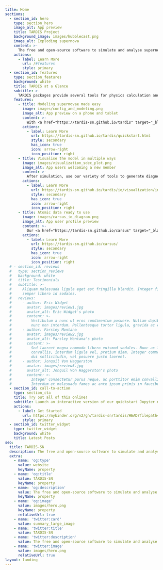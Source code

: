 ```yaml
---
title: Home
sections:
  - section_id: hero
    type: section_hero
    image_alt: App preview
    title: TARDIS Project
    background_image: images/hubblecast.png
    image_alt: Exploding supernova
    content: >-
      The free and open-source software to simulate and analyse supernovae, in Python
    actions:
      - label: Learn More
        url: /#features
        style: primary
  - section_id: features
    type: section_features
    background: white
    title: TARDIS at a Glance
    subtitle: >-
      TARDIS packages provide several tools for physics calculation and visulaization to make your supernova research easier. 
    features:
      - title: Modeling supernovae made easy
        image: images/config_and_modeling.png
        image_alt: App preview on a phone and tablet
        content: >-
          With <a href="https://tardis-sn.github.io/tardis" target="_blank" rel="noopener nofollow">tardis</a> (our Monte Carlo radiative-transfer code), you can control simulation parameters and access physical properties of the model in an intuitive way.
        actions:
          - label: Learn More
            url: https://tardis-sn.github.io/tardis/quickstart.html
            style: secondary
            has_icon: true
            icon: arrow-right
            icon_position: right
      - title: Visualise the model in multiple ways 
        image: images/visualization_sdec_plot.png
        image_alt: App users welcoming a new member
        content: >-
          After simulation, use our variety of tools to generate diagnostic visualizations and Jupyter widgets (GUI) to interactively explore the data.
        actions:
          - label: Learn More
            url: https://tardis-sn.github.io/tardis/io/visualization/index.html
            style: secondary
            has_icon: true
            icon: arrow-right
            icon_position: right
      - title: Atomic data ready to use
        image: images/carsus_io_diagram.png
        image_alt: App user profile preview
        content: >-
          Our <a href="https://tardis-sn.github.io/carsus" target="_blank" rel="noopener nofollow">carsus</a> package can read atomic data from a variety of sources and output them to file formats readable by tardis and other radiative transfer codes.
        actions:
          - label: Learn More
            url: https://tardis-sn.github.io/carsus/
            style: secondary
            has_icon: true
            icon: arrow-right
            icon_position: right
  # - section_id: reviews
  #   type: section_reviews
  #   background: white
  #   title: Testimonials
  #   subtitle: >-
  #     Aliquam malesuada ligula eget est fringilla blandit. Integer finibus
  #     semper libero id sodales.
  #   reviews:
  #     - author: Eric Widget
  #       avatar: images/review1.jpg
  #       avatar_alt: Eric Widget's photo
  #       content: >-
  #         Vestibulum a nunc ut eros condimentum posuere. Nullam dapibus quis
  #         nunc non interdum. Pellentesque tortor ligula, gravida ac commodo eu.
  #     - author: Parsley Montana
  #       avatar: images/review2.jpg
  #       avatar_alt: Parsley Montana's photo
  #       content: >-
  #         Sed laoreet magna commodo libero euismod sodales. Nunc ac libero
  #         convallis, interdum ligula vel, pretium diam. Integer commodo sem at
  #         dui sollicitudin, vel posuere justo laoreet.
  #     - author: Jonquil Von Haggerston
  #       avatar: images/review3.jpg
  #       avatar_alt: Jonquil Von Haggerston's photo
  #       content: >-
  #         Integer consectetur purus neque, ac porttitor enim convallis vitae.
  #         Interdum et malesuada fames ac ante ipsum primis in faucibus.
  - section_id: call-to-action
    type: section_cta
    title: Try out all of this online!
    subtitle: Launch an interactive version of our quickstart Jupyter notebook
    actions:
      - label: Get Started
        url: https://mybinder.org/v2/gh/tardis-sn/tardis/HEAD?filepath=docs/quickstart.ipynb
        style: primary
  - section_id: twitter_widget
    type: twitter_widget
    background: white
    title: Latest Posts
seo:
  title: TARDIS-SN
  description: The free and open-source software to simulate and analyse supernovae, in Python
  extra:
    - name: 'og:type'
      value: website
      keyName: property
    - name: 'og:title'
      value: TARDIS-SN
      keyName: property
    - name: 'og:description'
      value: The free and open-source software to simulate and analyse supernovae, in Python
      keyName: property
    - name: 'og:image'
      value: images/hero.png
      keyName: property
      relativeUrl: true
    - name: 'twitter:card'
      value: summary_large_image
    - name: 'twitter:title'
      value: TARDIS-SN
    - name: 'twitter:description'
      value: The free and open-source software to simulate and analyse supernovae, in Python
    - name: 'twitter:image'
      value: images/hero.png
      relativeUrl: true
layout: landing
---
```

